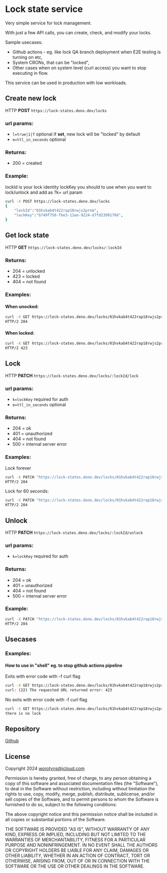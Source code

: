 # Lock state service

Very simple service for lock management. 

With just a few API calls, you can create, check, and modify your locks.

Sample usecases:
 - Github actions - eg. like lock QA branch deployment when E2E testing is turning on etc,
 - System CRONs, that can be "locked",
 - Other cases when on system level (curl access) you want to stop executing in flow.

This service can be used in production with low workloads.

## Create new lock
HTTP **POST** `https://lock-states.deno.dev/locks`
### url params:
- `l=true|1|T` optional if **set**, new lock will be "locked" by default
- `e=ttl_in_seconds` optional
### Returns:
- 200 = created
### Example:
lockId is your lock identity
lockKey you should to use when you want to lock/unlock and add as ?k=<lockKey> url param
```sh
curl -X POST https://lock-states.deno.dev/locks            
{
    "lockId":"01hvkab4t422rap18rwjs2prnm",
    "lockKey":"b749f750-fbe3-11ee-9224-d7fd2399170d",
}
```

## Get lock state
HTTP **GET** `https://lock-states.deno.dev/locks/:lockId`
### Returns:
- 204 = unlocked
- 423 = locked
- 404 = not found

### Examples:
#### When unocked:
```sh
curl -X GET https://lock-states.deno.dev/locks/01hvkab4t422rap18rwjs2prnm -I
HTTP/2 204
```
#### When locked:
```sh
curl -X GET https://lock-states.deno.dev/locks/01hvkab4t422rap18rwjs2prnm -I
HTTP/2 423
```

## Lock
HTTP **PATCH** `https://lock-states.deno.dev/locks/:lockId/lock`
### url params:
- `k=lockKey` required for auth
- `e=ttl_in_seconds` optional
### Returns:
- 204 = ok
- 401 = unauthorized
- 404 = not found
- 500 = internal server error
### Examples:
Lock forever
```sh
curl -X PATCH "https://lock-states.deno.dev/locks/01hvkab4t422rap18rwjs2prnm/lock?k=b749f750-fbe3-11ee-9224-d7fd2399170d" -I
HTTP/2 204
```
Lock for 60 seconds:
```sh
curl -X PATCH "https://lock-states.deno.dev/locks/01hvkab4t422rap18rwjs2prnm/lock?k=b749f750-fbe3-11ee-9224-d7fd2399170d&e=60" -I
HTTP/2 204
```

## Unlock
HTTP **PATCH** `https://lock-states.deno.dev/locks/:lockId/unlock`
### url params:
- `k=lockKey` required for auth
### Returns:
- 204 = ok
- 401 = unauthorized
- 404 = not found
- 500 = internal server error
### Example:
```sh
curl -X PATCH "https://lock-states.deno.dev/locks/01hvkab4t422rap18rwjs2prnm/unlock?k=b749f750-fbe3-11ee-9224-d7fd2399170d" -I
HTTP/2 204
```

## Usecases
### Examples:
#### How to use in "shell" eg. to stop github actions pipeline
Exits with error code with -f curl flag
```sh
curl -X GET https://lock-states.deno.dev/locks/01hvkab4t422rap18rwjs2prnm -f && echo "there is no lock"
curl: (22) The requested URL returned error: 423
```
No exits with error code with -f curl flag
```sh
curl -X GET https://lock-states.deno.dev/locks/01hvkab4t422rap18rwjs2prnm -f && echo "there is no lock"
there is no lock
```

## Repository
[Github](https://github.com/worotyns/lock-state)

## License

Copyright 2024 worotyns@icloud.com

Permission is hereby granted, free of charge, to any person obtaining a copy of this software and associated documentation files (the "Software"), to deal in the Software without restriction, including without limitation the rights to use, copy, modify, merge, publish, distribute, sublicense, and/or sell copies of the Software, and to permit persons to whom the Software is furnished to do so, subject to the following conditions:

The above copyright notice and this permission notice shall be included in all copies or substantial portions of the Software.

THE SOFTWARE IS PROVIDED "AS IS", WITHOUT WARRANTY OF ANY KIND, EXPRESS OR IMPLIED, INCLUDING BUT NOT LIMITED TO THE WARRANTIES OF MERCHANTABILITY, FITNESS FOR A PARTICULAR PURPOSE AND NONINFRINGEMENT. IN NO EVENT SHALL THE AUTHORS OR COPYRIGHT HOLDERS BE LIABLE FOR ANY CLAIM, DAMAGES OR OTHER LIABILITY, WHETHER IN AN ACTION OF CONTRACT, TORT OR OTHERWISE, ARISING FROM, OUT OF OR IN CONNECTION WITH THE SOFTWARE OR THE USE OR OTHER DEALINGS IN THE SOFTWARE.